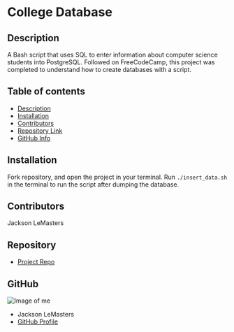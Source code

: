 # **College Database**
## Description 
A Bash script that uses SQL to enter information about computer science students into PostgreSQL. Followed on FreeCodeCamp, this project was completed to understand how to create databases with a script.
## Table of contents
- [Description](#Description)
- [Installation](#Installation)
- [Contributors](#Contributors)
- [Repository Link](#Repository)
- [GitHub Info](#GitHub) 
## Installation
Fork repository, and open the project in your terminal. Run ```./insert_data.sh``` in the terminal to run the script after dumping the database.
## Contributors
Jackson LeMasters
## Repository
- [Project Repo](https://github.com/tf-jlemasters/college_db)
## GitHub
![Image of me](https://avatars.githubusercontent.com/u/82251556?v=4)
- Jackson LeMasters
- [GitHub Profile](https://github.com/tf-jlemasters)

